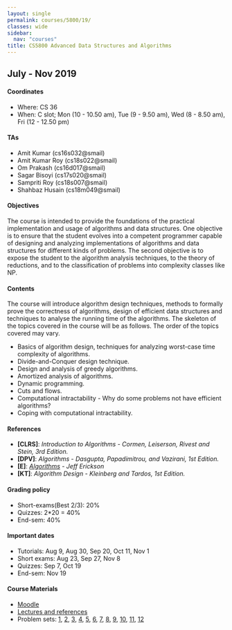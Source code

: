 ```yaml
---
layout: single
permalink: courses/5800/19/
classes: wide
sidebar:
  nav: "courses"
title: CS5800 Advanced Data Structures and Algorithms
---
```


## July - Nov 2019

#### Coordinates
- Where: CS 36
- When: C slot; Mon (10 - 10.50 am), Tue (9 - 9.50 am), Wed (8 - 8.50 am), Fri (12 - 12.50 pm)

#### TAs
- Amit Kumar (cs16s032@smail)
- Amit Kumar Roy (cs18s022@smail)
- Om Prakash (cs16d017@smail)
- Sagar Bisoyi (cs17s020@smail)
- Sampriti Roy (cs18s007@smail)
- Shahbaz Husain (cs18m049@smail)

#### Objectives
The course is intended to provide the foundations of the practical implementation and usage of algorithms and data structures. One objective is to ensure that the student evolves into a competent programmer capable of designing and analyzing implementations of algorithms and data structures for different kinds of problems. The second objective is to expose the student to the algorithm analysis techniques, to the theory of reductions, and to the classification of problems into complexity classes like NP.

#### Contents
The course will introduce algorithm design techniques, methods to formally prove the correctness of algorithms, design of efficient data structures and techniques to analyse the running time of the algorithms. The skeleton of the topics covered in the course will be as follows. The order of the topics covered may vary.

- Basics of algorithm design, techniques for analyzing worst-case time complexity of algorithms.
- Divide-and-Conquer design technique.
- Design and analysis of greedy algorithms.
- Amortized analysis of algorithms.
- Dynamic programming.
- Cuts and flows.
- Computational intractability - Why do some problems not have efficient algorithms?
- Coping with computational intractability.

#### References
 - **[CLRS]**: *Introduction to Algorithms* - *Cormen, Leiserson, Rivest and Stein, 3rd Edition.*
 - **[DPV]**: *Algorithms* - *Dasgupta, Papadimitrou, and Vazirani, 1st Edition.*
 - **[E]**: *[Algorithms](http://jeffe.cs.illinois.edu/teaching/algorithms/book/Algorithms-JeffE.pdf)* - *Jeff Erickson*
 - **[KT]**: *Algorithm Design* - *Kleinberg and Tardos, 1st Edition.*

#### Grading policy
 - Short-exams(Best 2/3): 20%
 - Quizzes: 2*20 = 40%
 - End-sem: 40%

#### Important dates
 - Tutorials: Aug 9, Aug 30, Sep 20, Oct 11, Nov 1
 - Short exams: Aug 23, Sep 27, Nov 8
 - Quizzes: Sep 7, Oct 19
 - End-sem: Nov 19

#### Course Materials
 - [Moodle](https://courses.iitm.ac.in/course/view.php?id=4892)
 - [Lectures and references]()
 - Problem sets: [1](https://drive.google.com/file/d/1jnNLRbWhcVQLHH8WTWz6huF339iJrywt/view?usp=sharing),
 [2](https://drive.google.com/open?id=1jwbrDjRg90UWCf3-IqeC4dKoYLoCOe7v),
 [3](https://drive.google.com/open?id=1h9nAEe4qMeBN8lhMg6ZAziipkQyR_yGZ),
 [4](https://drive.google.com/open?id=1IReTK4NkhaQbRYUJYFCHp6z_n020fesc),
 [5](https://drive.google.com/open?id=1rTMjUkGwDvQDqllwlyMz3uc0uvlfYOMK),
 [6](https://drive.google.com/open?id=1_DBp2zEN7bF9BJ-n7rCxkUUoZK0rKSwP),
 [7](https://drive.google.com/open?id=1F6ntSeyi01u78uHzjxwikDLmIEi9paaa),
 [8](https://drive.google.com/open?id=1jNEU5tzBgloJYLnks91QGRHFxfbkebTe),
 [9](https://drive.google.com/open?id=1EaKjYxLShwFRVravp0XvCLTVNJ-iVB6_),
 [10](https://drive.google.com/open?id=1gxez0IzxmFXerp8IRsFaeS_hsQGK8D1R),
 [11](https://drive.google.com/open?id=1LUFdLPdAgCosWBDBkrlOZpyyv8Zuu4iQ),
 [12](https://drive.google.com/open?id=1j0aXg3_GY5teCM4LkInmgJ27GjtFL25f)
